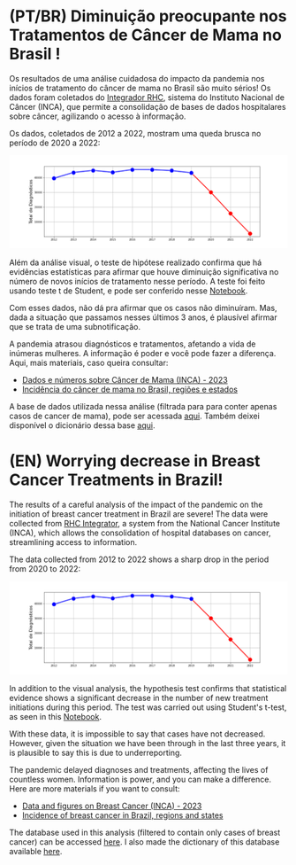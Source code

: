 # (PT/BR) Diminuição preocupante nos Tratamentos de Câncer de Mama no Brasil !

Os resultados de uma análise cuidadosa do impacto da pandemia nos inícios de tratamento do câncer de mama no Brasil são muito sérios! Os dados foram coletados do [Integrador RHC](https://irhc.inca.gov.br/RHCNet/visualizaTabNetExterno.action), sistema do Instituto Nacional de Câncer (INCA), que permite a consolidação de bases de dados hospitalares sobre câncer, agilizando o acesso à informação.

Os dados, coletados de 2012 a 2022, mostram uma queda brusca no período de 2020 a 2022:

![Tratamentos iniciados por ano](images/diagnosticos.png)

Além da análise visual, o teste de hipótese realizado confirma que há evidências estatísticas para afirmar que houve diminuição significativa no número de novos inícios de tratamento nesse período. A teste foi feito usando teste t de Student, e pode ser conferido nesse [Notebook](notebooks/Brazil_Breast_Cancer_Treatment_analysis.ipynb).

Com esses dados, não dá pra afirmar que os casos não diminuíram. Mas, dada a situação que passamos nesses últimos 3 anos, é plausível afirmar que se trata de uma subnotificação. 

A pandemia atrasou diagnósticos e tratamentos, afetando a vida de inúmeras mulheres. A informação é poder e você pode fazer a diferença. Aqui, mais materiais, caso queira consultar:

* [Dados e números sobre Câncer de Mama (INCA) - 2023](https://www.inca.gov.br/sites/ufu.sti.inca.local/files//media/document//relatorio_dados-e-numeros-ca-mama-2023.pdf)
* [Incidência do câncer de mama no Brasil, regiões e estados](https://www.gov.br/inca/pt-br/assuntos/gestor-e-profissional-de-saude/controle-do-cancer-de-mama/dados-e-numeros/incidencia)

A base de dados utilizada nessa análise (filtrada para para conter apenas casos de cancer de mama), pode ser acessada [aqui](https://github.com/mvoassis/brazil-breast-cancer-2023/blob/main/dataset/cancer_mama_12_22.rar). Também deixei disponível o dicionário dessa base [aqui](dataset/Dicionario_bases_de_dados_download_IRHC.pdf).

# (EN) Worrying decrease in Breast Cancer Treatments in Brazil!

The results of a careful analysis of the impact of the pandemic on the initiation of breast cancer treatment in Brazil are severe! The data were collected from [RHC Integrator](https://irhc.inca.gov.br/RHCNet/visualizaTabNetExterno.action), a system from the National Cancer Institute (INCA), which allows the consolidation of hospital databases on cancer, streamlining access to information.

The data collected from 2012 to 2022 shows a sharp drop in the period from 2020 to 2022:

![Treatment started per year](images/diagnosticos.png)

In addition to the visual analysis, the hypothesis test confirms that statistical evidence shows a significant decrease in the number of new treatment initiations during this period. The test was carried out using Student's t-test, as seen in this [Notebook](notebooks/Brazil_Breast_Cancer_Treatment_analysis.ipynb).

With these data, it is impossible to say that cases have not decreased. However, given the situation we have been through in the last three years, it is plausible to say this is due to underreporting.

The pandemic delayed diagnoses and treatments, affecting the lives of countless women. Information is power, and you can make a difference. Here are more materials if you want to consult:

* [Data and figures on Breast Cancer (INCA) - 2023](https://www.inca.gov.br/sites/ufu.sti.inca.local/files//media/document//relatorio_dados-e-numeros-ca-mama-2023.pdf)
* [Incidence of breast cancer in Brazil, regions and states](https://www.gov.br/inca/pt-br/assuntos/gestor-e-profissional-de-saude/controle-do-cancer-de-breast/data-and-numbers/incidence)

The database used in this analysis (filtered to contain only cases of breast cancer) can be accessed [here](https://github.com/mvoassis/brazil-breast-cancer-2023/blob/main/dataset/cancer_mama_12_22.rar). I also made the dictionary of this database available [here](dataset/Dicionario_bases_de_dados_download_IRHC.pdf).
